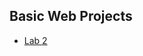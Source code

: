 <h2>Basic Web Projects</h2>

<ul>
    <li><a href="lab2/index.html" target="_blank">Lab 2</a></li>
</ul>